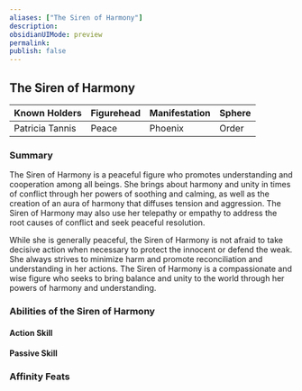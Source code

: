 ```yaml
---
aliases: ["The Siren of Harmony"]
description: 
obsidianUIMode: preview
permalink: 
publish: false
---
```


## The Siren of Harmony

| Known Holders   | Figurehead | Manifestation | Sphere |
|-----------------|------------|---------------|--------|
| Patricia Tannis | Peace      | Phoenix       | Order  |

### Summary

The Siren of Harmony is a peaceful figure who promotes understanding and cooperation among all beings. She brings about harmony and unity in times of conflict through her powers of soothing and calming, as well as the creation of an aura of harmony that diffuses tension and aggression. The Siren of Harmony may also use her telepathy or empathy to address the root causes of conflict and seek peaceful resolution.

While she is generally peaceful, the Siren of Harmony is not afraid to take decisive action when necessary to protect the innocent or defend the weak. She always strives to minimize harm and promote reconciliation and understanding in her actions. The Siren of Harmony is a compassionate and wise figure who seeks to bring balance and unity to the world through her powers of harmony and understanding.

### Abilities of the Siren of Harmony

#### Action Skill

#### Passive Skill

### Affinity Feats